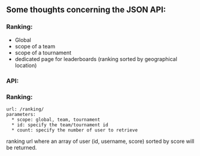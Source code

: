 ## Some thoughts concerning the JSON API:

### Ranking:

* Global
* scope of a team
* scope of a tournament
* dedicated page for leaderboards (ranking sorted by geographical location)

### API:

### Ranking:
    url: /ranking/
    parameters:
      * scope: global, team, tournament
      * id: specify the team/tournament id
      * count: specify the number of user to retrieve

ranking url where an array of user (id, username, score) sorted by score will be returned.
